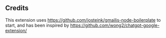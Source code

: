 ## Credits
This extension uses https://github.com/josteink/gmailjs-node-boilerplate to start, and has been inspired by https://github.com/wong2/chatgpt-google-extension/
